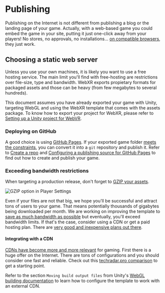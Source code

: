 # Publishing

Publishing on the Internet is not different from publishing a blog or the landing page of your game. Actually, with a web-based game you could embed the game in your site, putting it just one-click away from your players! No stores, no approvals, no installations... [on compatible browsers](../README.md#compatibility), they just work.

## Choosing a static web server

Unless you use your own machines, it is likely you want to use a free hosting service. The main limit you'll find with free-hosting are restrictions over file-size, type and bandwidth. WebXR exports propietary formats for packaged assets and those can be heavy (from few megabytes to several hundreds).

This document assumes you have already exported your game with Unity, targeting WebGL and using the WebXR template that comes with the assets package. To know how to export your project for WebXR, please refer to [Setting up a Unity project for WebVR](./project-setup.md).

### Deploying on GitHub

A good choice is using [GitHub Pages](https://pages.github.com/). If your exported game folder [meets the constraints](https://help.github.com/articles/what-is-github-pages/#usage-limits), you can convert it into a `git` repository and publish it. Refer to [Create a repo](https://help.github.com/articles/create-a-repo/) and [Configuring a publishing source for GitHub Pages](https://help.github.com/articles/configuring-a-publishing-source-for-github-pages/#enabling-github-pages-to-publish-your-site-from-master-or-gh-pages) to find out how to create and publish your game.

### Exceeding bandwidth restrictions

When targeting a production release, don't forget to [GZIP your assets](https://docs.unity3d.com/Manual/webgl-deploying.html).

![GZIP option in Player Settings](./images/gzip.png)

Even if your files are not that big, we hope you'll be successful and attract tons of users to your game. That means potentially thousands of gigabytes being downloaded per month. We are working on improving the template to [save as much bandwidth as possible](https://github.com/mozilla/unity-webvr-export/issues/98) but eventually, you'll exceed bandwidth limits. If that's the case, consider using a CDN or get a paid hosting plan. There are [very good and inexpensive plans out there](http://www.turiyaware.com/finding-the-right-hosting-for-indie-game-developers/).

#### Integrating with a CDN

[CDNs have become more and more relevant](https://www.keycdn.com/blog/cdn-for-gaming/) for gaming. First there is a huge offer on the Internet. There are tons of configurations and you should consider one fast and reliable. Check out this [techradar.pro comparison](http://www.techradar.com/news/the-best-cdns-of-2018) to get a starting point.

Refer to the section `Moving build output files` from Unity's [WebGL building documentation](https://docs.unity3d.com/Manual/webgl-building.html) to learn how to configure the template to work with an external CDN.
